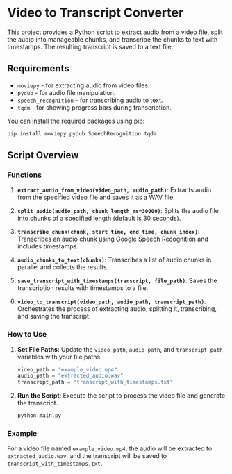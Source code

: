 # Video to Transcript Converter

This project provides a Python script to extract audio from a video file, split the audio into manageable chunks, and transcribe the chunks to text with timestamps. The resulting transcript is saved to a text file.

## Requirements

- `moviepy` - for extracting audio from video files.
- `pydub` - for audio file manipulation.
- `speech_recognition` - for transcribing audio to text.
- `tqdm` - for showing progress bars during transcription.

You can install the required packages using pip:

```bash
pip install moviepy pydub SpeechRecognition tqdm
```

## Script Overview

### Functions

1. **`extract_audio_from_video(video_path, audio_path)`**: Extracts audio from the specified video file and saves it as a WAV file.

2. **`split_audio(audio_path, chunk_length_ms=30000)`**: Splits the audio file into chunks of a specified length (default is 30 seconds).

3. **`transcribe_chunk(chunk, start_time, end_time, chunk_index)`**: Transcribes an audio chunk using Google Speech Recognition and includes timestamps.

4. **`audio_chunks_to_text(chunks)`**: Transcribes a list of audio chunks in parallel and collects the results.

5. **`save_transcript_with_timestamps(transcript, file_path)`**: Saves the transcription results with timestamps to a file.

6. **`video_to_transcript(video_path, audio_path, transcript_path)`**: Orchestrates the process of extracting audio, splitting it, transcribing, and saving the transcript.

### How to Use

1. **Set File Paths**: Update the `video_path`, `audio_path`, and `transcript_path` variables with your file paths.

    ```python
    video_path = "example_video.mp4"
    audio_path = "extracted_audio.wav"
    transcript_path = "transcript_with_timestamps.txt"
    ```

2. **Run the Script**: Execute the script to process the video file and generate the transcript.

    ```bash
    python main.py
    ```

### Example

For a video file named `example_video.mp4`, the audio will be extracted to `extracted_audio.wav`, and the transcript will be saved to `transcript_with_timestamps.txt`.